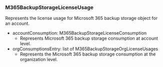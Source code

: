 ### M365BackupStorageLicenseUsage
Represents the license usage for Microsoft 365 backup storage object for an account.

- accountConsumption: M365BackupStorageLicenseConsumption
  - Represents Microsoft 365 backup storage consumption at account level.
- orgConsumptionsEntry: list of M365BackupStorageOrgLicenseUsages
  - Represents the Microsoft 365 backup storage consumption at the organization level.
